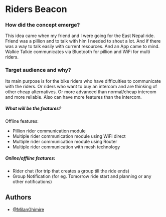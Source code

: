 # Riders Beacon

### How did the concept emerge?
This idea came when my friend and I were going for the East Nepal ride. Friend was a pillion and to talk with him I needed to shout a lot. And if there was a way to talk easily with current resources. And an App came to mind. Walkie Talkie communicates via Bluetooth for pillion and WiFi for multi riders.

### Target audience and why?
Its main purpose is for the bike riders who have difficulties to communicate with the riders. Or riders who want to buy an intercom and are thinking of other cheap alternatives. Or more advanced than normal/cheap intercom and more reliable. Also can have more features than the intercom.

##### What will be the features?

Offline features:
- Pillion rider communication module
- Multiple rider communication module using WiFi direct
- Multiple rider communication module using Router
- Multiple rider communication with mesh technology

##### Online/offline features:
- Rider chat (for trip that creates a group till the ride ends)
- Group Notification (for eg. Tomorrow ride start and planning or any other notifications)

## Authors
- [@MilanGhimire](https://github.com/MilanGhimire)

